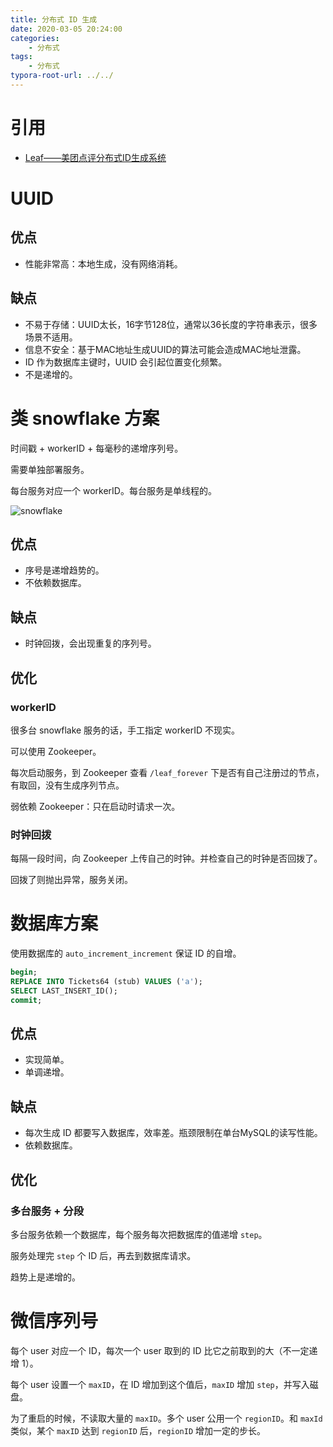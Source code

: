 ```yaml
---
title: 分布式 ID 生成
date: 2020-03-05 20:24:00
categories:
	- 分布式
tags:
	- 分布式
typora-root-url: ../../
---
```


# 引用

- [Leaf——美团点评分布式ID生成系统](https://tech.meituan.com/2017/04/21/mt-leaf.html)

# UUID

## 优点

- 性能非常高：本地生成，没有网络消耗。

## 缺点

- 不易于存储：UUID太长，16字节128位，通常以36长度的字符串表示，很多场景不适用。
- 信息不安全：基于MAC地址生成UUID的算法可能会造成MAC地址泄露。
- ID 作为数据库主键时，UUID 会引起位置变化频繁。
- 不是递增的。

# 类 snowflake 方案

时间戳 + workerID + 每毫秒的递增序列号。

需要单独部署服务。

每台服务对应一个 workerID。每台服务是单线程的。

![snowflake](/images/snowflake.png)

## 优点

- 序号是递增趋势的。
- 不依赖数据库。

## 缺点

- 时钟回拨，会出现重复的序列号。

## 优化

### workerID

很多台 snowflake 服务的话，手工指定 workerID 不现实。

可以使用 Zookeeper。

每次启动服务，到 Zookeeper 查看 `/leaf_forever` 下是否有自己注册过的节点，有取回，没有生成序列节点。

弱依赖 Zookeeper：只在启动时请求一次。

### 时钟回拨

每隔一段时间，向 Zookeeper 上传自己的时钟。并检查自己的时钟是否回拨了。

回拨了则抛出异常，服务关闭。

# 数据库方案

使用数据库的 `auto_increment_increment` 保证 ID 的自增。

```sql
begin;
REPLACE INTO Tickets64 (stub) VALUES ('a');
SELECT LAST_INSERT_ID();
commit;
```

## 优点

- 实现简单。
- 单调递增。

## 缺点

- 每次生成 ID 都要写入数据库，效率差。瓶颈限制在单台MySQL的读写性能。
- 依赖数据库。

## 优化

### 多台服务 + 分段

多台服务依赖一个数据库，每个服务每次把数据库的值递增 `step`。

服务处理完 `step` 个 ID 后，再去到数据库请求。

趋势上是递增的。

# 微信序列号

每个 user 对应一个 ID，每次一个 user 取到的 ID 比它之前取到的大（不一定递增 1）。

每个 user 设置一个 `maxID`，在 ID 增加到这个值后，`maxID` 增加 `step`，并写入磁盘。

为了重启的时候，不读取大量的 `maxID`。多个 user 公用一个 `regionID`。和 `maxId` 类似，某个 `maxID` 达到 `regionID` 后，`regionID` 增加一定的步长。



